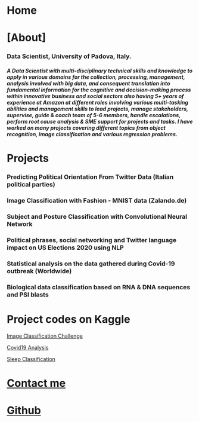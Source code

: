# Home

# [About]

### Data Scientist, University of Padova, Italy.

##### A Data Scientist with multi-disciplinary technical skills and knowledge to apply in various domains for the collection, processing, management, analysis involved with big data, and consequent translation into fundamental information for the cognitive and decision-making process within innovative business and social sectors also having 5+ years of experience at Amazon at different roles involving various multi-tasking abilities and management skills to lead projects, manage stakeholders, supervise, guide & coach team of 5-6 members, handle escalations, perform root cause analysis & SME support for projects and tasks. I have worked on many projects covering different topics from object recognition, image classification and various regression problems.

# Projects

### Predicting Political Orientation From Twitter Data (Italian political parties)

### Image Classification with Fashion - MNIST data (Zalando.de)

### Subject and Posture Classification with Convolutional Neural Network

### Political phrases, social networking and Twitter language impact on US Elections 2020 using NLP

### Statistical analysis on the data gathered during Covid-19 outbreak (Worldwide)

### Biological data classification based on RNA & DNA sequences and PSI blasts

# Project codes on Kaggle

[Image Classification Challenge](https://www.kaggle.com/grvaries001/image-classification-challenge?scriptVersionId=41451839)

[Covid19 Analysis](https://www.kaggle.com/grvaries001/covid19-global-confirmed-cases-prediction-lr-model)

[Sleep Classification](https://www.kaggle.com/code/grvaries001/sleep-classification-hda)


# [Contact me](grv.aries001@gmail.com)

# [Github](https://grvanand001.github.io/)
